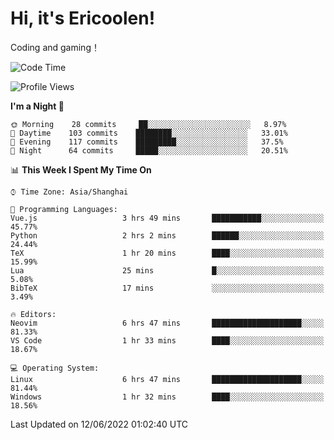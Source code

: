 # Hi, it's Ericoolen!
Coding and gaming！

<!--START_SECTION:waka-->
![Code Time](http://img.shields.io/badge/Code%20Time-316%20hrs%2036%20mins-blue)

![Profile Views](http://img.shields.io/badge/Profile%20Views-11-blue)

**I'm a Night 🦉** 

```text
🌞 Morning    28 commits     ██░░░░░░░░░░░░░░░░░░░░░░░   8.97% 
🌆 Daytime    103 commits    ████████░░░░░░░░░░░░░░░░░   33.01% 
🌃 Evening    117 commits    █████████░░░░░░░░░░░░░░░░   37.5% 
🌙 Night      64 commits     █████░░░░░░░░░░░░░░░░░░░░   20.51%

```


📊 **This Week I Spent My Time On** 

```text
⌚︎ Time Zone: Asia/Shanghai

💬 Programming Languages: 
Vue.js                   3 hrs 49 mins       ███████████░░░░░░░░░░░░░░   45.77% 
Python                   2 hrs 2 mins        ██████░░░░░░░░░░░░░░░░░░░   24.44% 
TeX                      1 hr 20 mins        ████░░░░░░░░░░░░░░░░░░░░░   15.99% 
Lua                      25 mins             █░░░░░░░░░░░░░░░░░░░░░░░░   5.08% 
BibTeX                   17 mins             ░░░░░░░░░░░░░░░░░░░░░░░░░   3.49%

🔥 Editors: 
Neovim                   6 hrs 47 mins       ████████████████████░░░░░   81.33% 
VS Code                  1 hr 33 mins        ████░░░░░░░░░░░░░░░░░░░░░   18.67%

💻 Operating System: 
Linux                    6 hrs 47 mins       ████████████████████░░░░░   81.44% 
Windows                  1 hr 32 mins        ████░░░░░░░░░░░░░░░░░░░░░   18.56%

```


 Last Updated on 12/06/2022 01:02:40 UTC
<!--END_SECTION:waka-->

